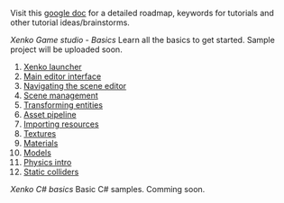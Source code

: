 Visit this [google doc](https://docs.google.com/document/d/1EG3i_k0jn6m6g7_XsEmbCU69NzWLJBCarj5slmoI0LU/edit#heading=h.ytzg5sxgmhge) for a detailed roadmap, keywords for tutorials and other tutorial ideas/brainstorms. 

*Xenko Game studio - Basics*
Learn all the basics to get started. Sample project will be uploaded soon.

1. [Xenko launcher](https://www.youtube.com/watch?v=JO9XusgPi8w)
2. [Main editor interface](https://www.youtube.com/watch?v=lG08Z-dhhCo)
3. [Navigating the scene editor](https://www.youtube.com/watch?v=lGQ607bT6gk)
4. [Scene management](https://www.youtube.com/watch?v=hgtg3rxiOug)
5. [Transforming entities](https://m.youtube.com/watch?v=QNGDsnBn7ec)
6. [Asset pipeline](https://www.youtube.com/watch?v=cGLg-ocJ9hA)
7. [Importing resources](https://youtu.be/benbkZSHZ8s)
8. [Textures](https://www.youtube.com/watch?v=cl5VHcGrf9k)
1. [Materials](https://www.youtube.com/watch?v=wBNN_uSIJ-E)
8. [Models](https://www.youtube.com/watch?v=55WSNO3YHos)
8. [Physics intro](https://www.youtube.com/watch?v=mgetdOlGiHc)
1. [Static colliders](https://www.youtube.com/watch?v=IemIKqbR5o8)

*Xenko C# basics*
Basic C# samples. Comming soon.
